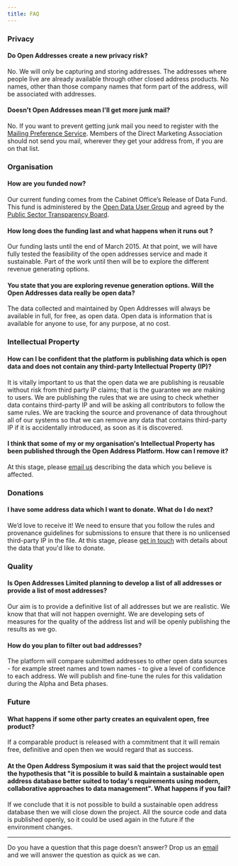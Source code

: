 ```yaml
---
title: FAQ
---
```


### Privacy

#### Do Open Addresses create a new privacy risk?

No. We will only be capturing and storing addresses. The addresses where people live are already available through other closed address products. No names, other than those company names that form part of the address, will be associated with addresses.

#### Doesn't Open Addresses mean I'll get more junk mail?

No. If you want to prevent getting junk mail you need to register with the [Mailing Preference Service](http://www.mpsonline.org.uk/mpsr/). Members of the Direct Marketing Association should not send you mail, wherever they get your address from, if you are on that list.

### Organisation

#### How are you funded now?

Our current funding comes from the Cabinet Office’s Release of Data Fund. This fund is administered by the [Open Data User Group](https://www.gov.uk/government/groups/open-data-user-group) and agreed by the [Public Sector Transparency Board](https://www.gov.uk/government/groups/public-sector-transparency-board). 

#### How long does the funding last and what happens when it runs out ?

Our funding lasts until the end of March 2015. At that point, we will have fully tested the feasibility of the open addresses service and made it sustainable. Part of the work until then will be to explore the different revenue generating options.

#### You state that you are exploring revenue generation options. Will the Open Addresses data really be open data?

The data collected and maintained by Open Addresses will always be available in full, for free, as open data. Open data is information that is available for anyone to use, for any purpose, at no cost.

### Intellectual Property

#### How can I be confident that the platform is publishing data which is open data and does not contain any third-party Intellectual Property (IP)? 

It is vitally important to us that the open data we are publishing is reusable without risk from third party IP claims; that is the guarantee we are making to users. We are publishing the rules that we are using to check whether data contains third-party IP and will be asking all contributors to follow the same rules. We are tracking the source and provenance of data throughout all of our systems so that we can remove any data that contains third-party IP if it is accidentally introduced, as soon as it is discovered.

#### I think that some of my or my organisation's Intellectual Property has been published through the Open Address Platform. How can I remove it?

At this stage, please [email us](mailto:info@openaddressesuk.org) describing the data which you believe is affected.

### Donations

#### I have some address data which I want to donate. What do I do next?

We’d love to receive it! We need to ensure that you follow the rules and provenance guidelines for submissions to ensure that there is no unlicensed third-party IP in the file. At this stage, please [get in touch](mailto:info@openaddressesuk.org) with details about the data that you'd like to donate.

### Quality

#### Is Open Addresses Limited planning to develop a list of all addresses or provide a list of most addresses?

Our aim is to provide a definitive list of all addresses but we are realistic. We know that that will not happen overnight. We are developing sets of measures for the quality of the address list and will be openly publishing the results as we go.

#### How do you plan to filter out bad addresses?

The platform will compare submitted addresses to other open data sources - for example street names and town names - to give a level of confidence to each address. We will publish and fine-tune the rules for this validation during the Alpha and Beta phases.

### Future

#### What happens if some other party creates an equivalent open, free product?

If a comparable product is released with a commitment that it will remain free, definitive and open then we would regard that as success.

#### At the Open Address Symposium it was said that the project would test the hypothesis that "it is possible to build & maintain a sustainable open address database better suited to today's requirements using modern, collaborative approaches to data management". What happens if you fail?

If we conclude that it is not possible to build a sustainable open address database then we will close down the project. All the source code and data is published openly, so it could be used again in the future if the environment changes.

---

Do you have a question that this page doesn’t answer? Drop us an [email](mailto:info@openaddressesuk.org) and we will answer the question as quick as we can.

